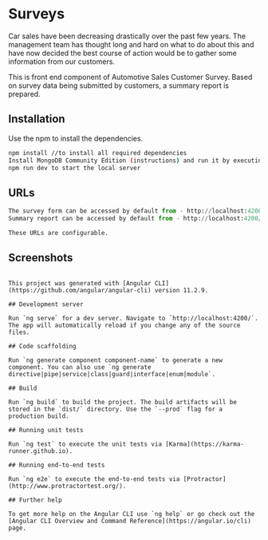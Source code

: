 # Surveys

Car sales have been decreasing drastically over the past few years. The management team has thought long and hard on what to do about this and have now decided the best course of
action would be to gather some information from our customers.

This is front end component of Automotive Sales Customer Survey. Based on survey data being submitted by customers, a summary report is prepared.

## Installation

Use the npm to install the dependencies. 

```bash
npm install //to install all required dependencies
Install MongoDB Community Edition (instructions) and run it by executing mongod
npm run dev to start the local server
```

## URLs

```python
The survey form can be accessed by default from - http://localhost:4200/
Summary report can be accessed by default from - http://localhost:4200/summary

These URLs are configurable.

```
## Screenshots

```

This project was generated with [Angular CLI](https://github.com/angular/angular-cli) version 11.2.9.

## Development server

Run `ng serve` for a dev server. Navigate to `http://localhost:4200/`. The app will automatically reload if you change any of the source files.

## Code scaffolding

Run `ng generate component component-name` to generate a new component. You can also use `ng generate directive|pipe|service|class|guard|interface|enum|module`.

## Build

Run `ng build` to build the project. The build artifacts will be stored in the `dist/` directory. Use the `--prod` flag for a production build.

## Running unit tests

Run `ng test` to execute the unit tests via [Karma](https://karma-runner.github.io).

## Running end-to-end tests

Run `ng e2e` to execute the end-to-end tests via [Protractor](http://www.protractortest.org/).

## Further help

To get more help on the Angular CLI use `ng help` or go check out the [Angular CLI Overview and Command Reference](https://angular.io/cli) page.
